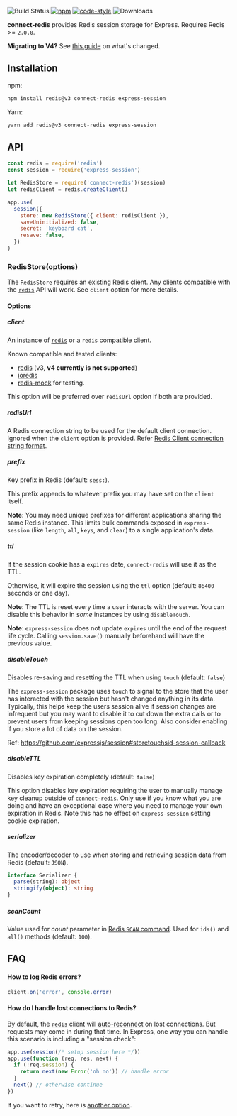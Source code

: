 ![Build Status](https://github.com/tj/connect-redis/workflows/build/badge.svg?branch=master) [![npm](https://img.shields.io/npm/v/connect-redis.svg)](https://npmjs.com/package/connect-redis) [![code-style](https://img.shields.io/badge/code_style-prettier-ff69b4.svg)](https://gitter.im/jlongster/prettier) ![Downloads](https://img.shields.io/npm/dm/connect-redis.svg)

**connect-redis** provides Redis session storage for Express. Requires Redis >= `2.0.0`.

**Migrating to V4?** See [this guide](migration-to-v4.md) on what's changed.

## Installation

npm:

```sh
npm install redis@v3 connect-redis express-session
```

Yarn:

```sh
yarn add redis@v3 connect-redis express-session
```

## API

```js
const redis = require('redis')
const session = require('express-session')

let RedisStore = require('connect-redis')(session)
let redisClient = redis.createClient()

app.use(
  session({
    store: new RedisStore({ client: redisClient }),
    saveUninitialized: false,
    secret: 'keyboard cat',
    resave: false,
  })
)
```

### RedisStore(options)

The `RedisStore` requires an existing Redis client. Any clients compatible with the [`redis`][1] API will work. See `client` option for more details.

#### Options

##### client

An instance of [`redis`][1] or a `redis` compatible client.

Known compatible and tested clients:

- [redis][1] (v3, **v4 currently is not supported**)
- [ioredis](https://github.com/luin/ioredis)
- [redis-mock](https://github.com/yeahoffline/redis-mock) for testing.

This option will be preferred over `redisUrl` option if both are provided.

##### redisUrl

A Redis connection string to be used for the default client connection. Ignored when the `client` option is provided. Refer [Redis Client connection string format](https://github.com/NodeRedis/node_redis#rediscreateclient).

##### prefix

Key prefix in Redis (default: `sess:`).

This prefix appends to whatever prefix you may have set on the `client` itself.

**Note**: You may need unique prefixes for different applications sharing the same Redis instance. This limits bulk commands exposed in `express-session` (like `length`, `all`, `keys`, and `clear`) to a single application's data.

##### ttl

If the session cookie has a `expires` date, `connect-redis` will use it as the TTL.

Otherwise, it will expire the session using the `ttl` option (default: `86400` seconds or one day).

**Note**: The TTL is reset every time a user interacts with the server. You can disable this behavior in _some_ instances by using `disableTouch`.

**Note**: `express-session` does not update `expires` until the end of the request life cycle. Calling `session.save()` manually beforehand will have the previous value.

##### disableTouch

Disables re-saving and resetting the TTL when using `touch` (default: `false`)

The `express-session` package uses `touch` to signal to the store that the user has interacted with the session but hasn't changed anything in its data. Typically, this helps keep the users session alive if session changes are infrequent but you may want to disable it to cut down the extra calls or to prevent users from keeping sessions open too long. Also consider enabling if you store a lot of data on the session.

Ref: https://github.com/expressjs/session#storetouchsid-session-callback

##### disableTTL

Disables key expiration completely (default: `false`)

This option disables key expiration requiring the user to manually manage key cleanup outside of `connect-redis`. Only use if you know what you are doing and have an exceptional case where you need to manage your own expiration in Redis. Note this has no effect on `express-session` setting cookie expiration.

##### serializer

The encoder/decoder to use when storing and retrieving session data from Redis (default: `JSON`).

```ts
interface Serializer {
  parse(string): object
  stringify(object): string
}
```

##### scanCount

Value used for _count_ parameter in [Redis `SCAN` command](https://redis.io/commands/scan#the-count-option). Used for `ids()` and `all()` methods (default: `100`).

## FAQ

#### How to log Redis errors?

```js
client.on('error', console.error)
```

#### How do I handle lost connections to Redis?

By default, the [`redis`][1] client will [auto-reconnect](https://github.com/mranney/node_redis#overloading) on lost connections. But requests may come in during that time. In Express, one way you can handle this scenario is including a "session check":

```js
app.use(session(/* setup session here */))
app.use(function (req, res, next) {
  if (!req.session) {
    return next(new Error('oh no')) // handle error
  }
  next() // otherwise continue
})
```

If you want to retry, here is [another option](https://github.com/expressjs/session/issues/99#issuecomment-63853989).

[1]: https://github.com/NodeRedis/node-redis
